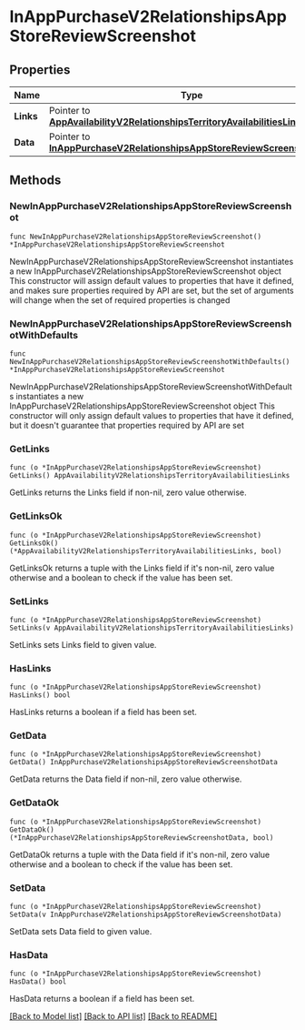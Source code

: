 # InAppPurchaseV2RelationshipsAppStoreReviewScreenshot

## Properties

Name | Type | Description | Notes
------------ | ------------- | ------------- | -------------
**Links** | Pointer to [**AppAvailabilityV2RelationshipsTerritoryAvailabilitiesLinks**](AppAvailabilityV2RelationshipsTerritoryAvailabilitiesLinks.md) |  | [optional] 
**Data** | Pointer to [**InAppPurchaseV2RelationshipsAppStoreReviewScreenshotData**](InAppPurchaseV2RelationshipsAppStoreReviewScreenshotData.md) |  | [optional] 

## Methods

### NewInAppPurchaseV2RelationshipsAppStoreReviewScreenshot

`func NewInAppPurchaseV2RelationshipsAppStoreReviewScreenshot() *InAppPurchaseV2RelationshipsAppStoreReviewScreenshot`

NewInAppPurchaseV2RelationshipsAppStoreReviewScreenshot instantiates a new InAppPurchaseV2RelationshipsAppStoreReviewScreenshot object
This constructor will assign default values to properties that have it defined,
and makes sure properties required by API are set, but the set of arguments
will change when the set of required properties is changed

### NewInAppPurchaseV2RelationshipsAppStoreReviewScreenshotWithDefaults

`func NewInAppPurchaseV2RelationshipsAppStoreReviewScreenshotWithDefaults() *InAppPurchaseV2RelationshipsAppStoreReviewScreenshot`

NewInAppPurchaseV2RelationshipsAppStoreReviewScreenshotWithDefaults instantiates a new InAppPurchaseV2RelationshipsAppStoreReviewScreenshot object
This constructor will only assign default values to properties that have it defined,
but it doesn't guarantee that properties required by API are set

### GetLinks

`func (o *InAppPurchaseV2RelationshipsAppStoreReviewScreenshot) GetLinks() AppAvailabilityV2RelationshipsTerritoryAvailabilitiesLinks`

GetLinks returns the Links field if non-nil, zero value otherwise.

### GetLinksOk

`func (o *InAppPurchaseV2RelationshipsAppStoreReviewScreenshot) GetLinksOk() (*AppAvailabilityV2RelationshipsTerritoryAvailabilitiesLinks, bool)`

GetLinksOk returns a tuple with the Links field if it's non-nil, zero value otherwise
and a boolean to check if the value has been set.

### SetLinks

`func (o *InAppPurchaseV2RelationshipsAppStoreReviewScreenshot) SetLinks(v AppAvailabilityV2RelationshipsTerritoryAvailabilitiesLinks)`

SetLinks sets Links field to given value.

### HasLinks

`func (o *InAppPurchaseV2RelationshipsAppStoreReviewScreenshot) HasLinks() bool`

HasLinks returns a boolean if a field has been set.

### GetData

`func (o *InAppPurchaseV2RelationshipsAppStoreReviewScreenshot) GetData() InAppPurchaseV2RelationshipsAppStoreReviewScreenshotData`

GetData returns the Data field if non-nil, zero value otherwise.

### GetDataOk

`func (o *InAppPurchaseV2RelationshipsAppStoreReviewScreenshot) GetDataOk() (*InAppPurchaseV2RelationshipsAppStoreReviewScreenshotData, bool)`

GetDataOk returns a tuple with the Data field if it's non-nil, zero value otherwise
and a boolean to check if the value has been set.

### SetData

`func (o *InAppPurchaseV2RelationshipsAppStoreReviewScreenshot) SetData(v InAppPurchaseV2RelationshipsAppStoreReviewScreenshotData)`

SetData sets Data field to given value.

### HasData

`func (o *InAppPurchaseV2RelationshipsAppStoreReviewScreenshot) HasData() bool`

HasData returns a boolean if a field has been set.


[[Back to Model list]](../README.md#documentation-for-models) [[Back to API list]](../README.md#documentation-for-api-endpoints) [[Back to README]](../README.md)



